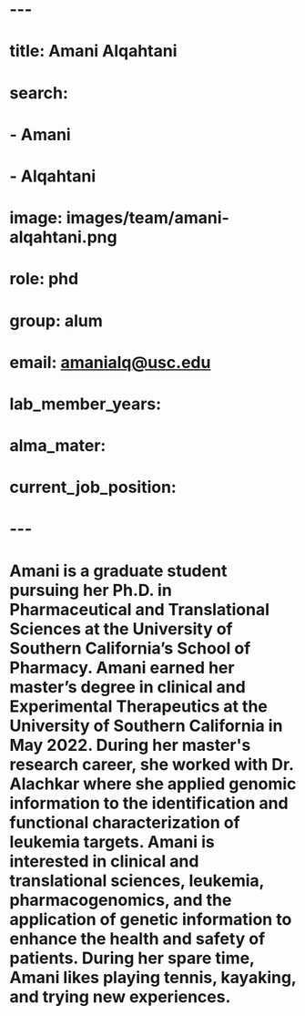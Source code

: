 # ---
# title: Amani Alqahtani
# search:
#  - Amani 
#  - Alqahtani
# image: images/team/amani-alqahtani.png

# role: phd
# group: alum

# email: amanialq@usc.edu

# lab_member_years: 
# alma_mater: 
# current_job_position: 
# ---

# Amani is a graduate student pursuing her Ph.D. in Pharmaceutical and Translational Sciences at the University of Southern California’s School of Pharmacy. Amani earned her master’s degree in clinical and Experimental Therapeutics at the University of Southern California in May 2022. During her master's research career, she worked with Dr. Alachkar where she applied genomic information to the identification and functional characterization of leukemia targets. Amani is interested in clinical and translational sciences, leukemia, pharmacogenomics, and the application of genetic information to enhance the health and safety of patients. During her spare time, Amani likes playing tennis, kayaking, and trying new experiences.
#
